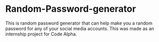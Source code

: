 # Random-Password-generator
This is random password generator that can help make you a random password for any of  your social media accounts.
This was made as an internship project for Code Alpha.
